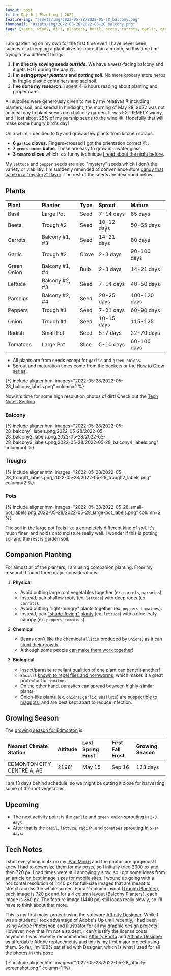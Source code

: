 ```yaml
---
layout: post
title: Day 0 | Planting | 2022
feature-img: "assets/img/2022-05-28/2022-05-28_balcony.png"
thumbnail: "assets/img/2022-05-28/2022-05-28_balcony.png"
tags: [seeds, windy, dirt, planters, basil, beets, carrots, garlic, green onion, lettuce, parsnips, peppers, onion, radish, tomatoes, edmonton]
---
```


I am gardening on my own for the first time ever! I have never been succesful at keeping a plant alive for more than a month, so this time I'm trying a few different things.

1. **I'm directly sowing seeds _outside_**. We have a west-facing balcony and it gets HOT during the day 🌞.
1. **I'm using _proper planters_ and _potting soil_**. No more grocery store herbs in fragile plastic containers and sad soil.
1. **I've done my research**. I spent 4-6 hours reading about planting and proper care.

All supplies were generously given to me by my relatives 💗 including planters, soil, and seeds!  In hindsight, the morning of May 28, 2022 was not an ideal day to plant seeds on a balcony garden. It was EXTREMELY windy, and I lost about 25% of my parsnip seeds to the wind 😢. Hopefully that will make some hungry bird's day!

On a whim, I decided to try and grow a few plants from kitchen scraps:

- **6 `garlic` cloves**. Fingers-crossed I got the orientation correct 🙃.
- **7 `green onion` bulbs**. These are easy to grow in a water glass.
- **3 `tomato` slices** which is a funny technique [I read about the night before](https://www.gardeningknowhow.com/edible/vegetables/tomato/planting-tomato-slices.htm).

My `lettuce` and `pepper` seeds are also "mystery" seeds which I don't the variety or viabilitiy. I'm suddenly reminded of convenience store [candy that came in a "mystery" flavor](https://zomgcandy.com/airheads-white-mystery/). The rest of the seeds are described below.


## Plants

| Plant        | Planter        | Type  | Sprout       | Mature       | 
|:-------------|:---------------|:------| :------------|:-------------|
| Basil        | Large Pot      | Seed  | 7-14 days    | 85 days      |
| Beets        | Trough #2      | Seed  | 10-12 days   | 50-65 days   | 
| Carrots      | Balcony #1, #3 | Seed  | 14-21 days   | 80 days      |
| Garlic       | Trough #2      | Clove | 2-3 days     | 90-100 days  |
| Green Onion  | Balcony #1, #4 | Bulb  | 2-3 days     | 14-21 days   |
| Lettuce      | Balcony #2, #3 | Seed  | 7-14 days    | 40-50 days   |
| Parsnips     | Balcony #2, #4 | Seed  | 20-25 days   | 100-120 days |
| Peppers      | Trough #1      | Seed  | 7-21 days    | 60-90 days   |
| Onion        | Trough #1      | Seed  | 10-15 days   | 115-125      |
| Radish       | Small Pot      | Seed  | 5-7 days     | 22-70 days   |
| Tomatoes     | Large Pot      | Slice | 5-10 days    | 60-100 days  |

- All plants are from seeds except for `garlic` and `green onions`. 
- Sprout and maturation times come from the packets or the [How to Grow series](https://www.westcoastseeds.com/blogs/how-to-grow).

{% include aligner.html images="2022-05-28/2022-05-28_balcony_labels.png" column=1 %}

Now it's time for some high resolution photos of dirt! Check out the <a href="#tech-notes">Tech Notes Section</a>

### Balcony

{% include aligner.html images="2022-05-28/2022-05-28_balcony1_labels.png,2022-05-28/2022-05-28_balcony2_labels.png,2022-05-28/2022-05-28_balcony3_labels.png,2022-05-28/2022-05-28_balcony4_labels.png" column=4 %}

### Troughs

{% include aligner.html images="2022-05-28/2022-05-28_trough1_labels.png,2022-05-28/2022-05-28_trough2_labels.png" column=2 %}

### Pots

{% include aligner.html images="2022-05-28/2022-05-28_small-pot_labels.png,2022-05-28/2022-05-28_large-pot_labels.png" column=2 %}

The soil in the large pot feels like a completely different kind of soil. It's much finer, and holds onto moisture really well. I wonder if this is potting soil and the rest is garden soil.

## Companion Planting

For almost all of the planters, I am using companion planting. From my research I found three major considerations:

1. **Physical**

    - Avoid putting large root vegetables together (ex. `carrots`, `parsnips`). 
    - Instead, pair shallow roots (ex. `lettuce`) with deep roots (ex. `carrots`).
    - Avoid putting "light-hungry" plants together (ex. `peppers`, `tomatoes`). 
    - Instead, pair ["shade-loving" plants](https://www.ecohome.net/guides/2295/growing-vegetables-in-the-shade) (ex. `lettuce`) with a nice leafy canopy (ex. `peppers`, `tomatoes`).

1. **Chemical**

    - Beans don't like the chemical `allicin` produced by `Onions`, as it can [stunt their growth](https://www.tinygardenhabit.com/can-onions-and-beans-be-planted-together/). 
    - Although some people [can make them work together](https://www.tinygardenhabit.com/can-onions-and-beans-be-planted-together/)!

1. **Biological**

    - Insect/parasite repellant qualities of one plant can benefit another! 
    - `Basil` is [known to repel flies and hornworms](https://www.masterclass.com/articles/tomato-companion-planting-guide#companion-plants-to-grow-with-tomatoes), which makes it a great protector for `tomatoes`.
    - On the other hand, parasites can spread between highly-similar plants. 
    - Onion-like plants (ex. `onions`, `garlic`, `shallots`) are [suspectible to maggots](https://www.gardeningknowhow.com/edible/vegetables/onion/onion-plant-companions.htm), and are best kept apart to reduce infection.

## Growing Season

The [growing season for Edmonton](https://www.almanac.com/gardening/frostdates/AB/Edmonton) is:

| Nearest Climate Station    | Altitude | Last Spring Frost | First Fall Frost | Growing Season |
|:---------------------------|:---------|:------------------|:-----------------|:---------------|
| EDMONTON CITY CENTRE A, AB | 2198'    | May 15            | Sep 16           | 123 days       | 

I am 13 days behind schedule, so we might be cutting it close for harvesting some of the root vegetables.

## Upcoming

- The next activity point is the `garlic` and `green onion` sprouting in `2-3 days`.
- After that is the `basil`, `lettuce`, `radish`, and `tomatoes` sprouting in `5-14 days`.

## Tech Notes

 I shot everything in 4k on my [iPad Mini 6](https://www.apple.com/ca/shop/buy-ipad/ipad-mini) and the photos are gorgeous! I knew I had to downsize them for my posts, so I initially tried 2000 px and then 720 px. Load times were still annoyingly slow, so I got some ideas from [an article on best image sizes for mobile sites](https://www.fosterwebmarketing.com/blog/the-best-image-size-for-desktop-and-mobile-websites.cfm). I wound up going with a horizontal resolution of 1440 px for full-size images that are meant to stretch across the whole screen. For a 2 column layout (<a href="#troughs">Trough Planters</a>), each image is 720 px and for a 4 column layout (<a href="#balcony">Balcony Planters</a>), each image is 360 px. The feature image (1440 px) still loads really slowly, so I'll have to think about that more.

This is my first major project using the software [Affinity Designer](https://affinity.serif.com/en-gb/designer/). While I was a student, I took advantage of Adobe's 
Up until recently, I had been using Adobe [Photoshop](https://www.adobe.com/ca/products/photoshop.html) and [Illustrator](https://www.adobe.com/ca/products/illustrator.html) for all my graphic design projects. However, now that I'm not a student, I can't justify the license costs anymore. I was recently recommended [Affinity Photo](https://affinity.serif.com/en-gb/designer/) and [Affinity Designer](https://affinity.serif.com/en-gb/designer/) as affordable Adobe replacements and this is my first major project using them. So far, I'm 100% satisfied with Designer, which is what I used for all the photos in this post:

{% include aligner.html images="2022-05-28/2022-05-28_affinity-screenshot.png," column=1 %}